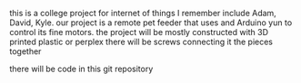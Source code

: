 this is a college project for internet of things I remember include Adam, David, Kyle. our project is a remote pet feeder that uses and Arduino yun to control its fine motors. the project will be mostly constructed with 3D printed plastic or perplex there will be screws connecting it the pieces together

there will be code in this git repository
